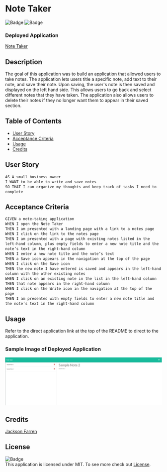 # Note Taker
![Badge](https://img.shields.io/badge/License-MIT-yellow)
![Badge](https://img.shields.io/github/languages/top/jacksonfarren/note-taker)

### Deployed Application 
[Note Taker](https://jackson-farren-note-taker.herokuapp.com/)

## Description
The goal of this application was to build an application that allowed users to take notes. The application lets users title a specific note, add text to their note, and save their note. Upon saving, the user's note is then saved and displayed on the left hand side. This allows users to go back and select different notes that they have taken. The application also allows users to delete their notes if they no longer want them to appear in their saved section.

## Table of Contents

- [User Story](#user-story)
- [Acceptance Criteria](#acceptance-criteria)
- [Usage](#usage)
- [Credits](#credits)

## User Story

```
AS A small business owner
I WANT to be able to write and save notes
SO THAT I can organize my thoughts and keep track of tasks I need to complete
```

## Acceptance Criteria

```
GIVEN a note-taking application
WHEN I open the Note Taker
THEN I am presented with a landing page with a link to a notes page
WHEN I click on the link to the notes page
THEN I am presented with a page with existing notes listed in the left-hand column, plus empty fields to enter a new note title and the note’s text in the right-hand column
WHEN I enter a new note title and the note’s text
THEN a Save icon appears in the navigation at the top of the page
WHEN I click on the Save icon
THEN the new note I have entered is saved and appears in the left-hand column with the other existing notes
WHEN I click on an existing note in the list in the left-hand column
THEN that note appears in the right-hand column
WHEN I click on the Write icon in the navigation at the top of the page
THEN I am presented with empty fields to enter a new note title and the note’s text in the right-hand column
```

## Usage

Refer to the direct application link at the top of the README to direct to the application.

### Sample Image of Deployed Application
![Sample](./public/assets/sample-notes.JPG)

## Credits 

[Jackson Farren](https://github.com/jacksonfarren)

## License

![Badge](https://img.shields.io/badge/License-MIT-yellow) </br>
This application is licensed under MIT. To see more check out
[License](/LICENSE).